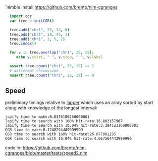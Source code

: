 `nimble install https://github.com/brentp/nim-cgranges

```Nim
  import cgr
  var tree = initCGR()

  tree.add("chr1", 22, 33, 0)
  tree.add("chr1", 28, 45, 1)
  tree.add("chr1", 2, 5, 2)
  tree.index()

  for v in tree.overlap("chr1", 25, 29):
     echo v.start, " ", v.stop, " ", v.label

  assert tree.count("chr1", 25, 29) == 2
  # different chromosome
  assert tree.count("chr2", 25, 29) == 0
```


## Speed

preliminary timings relative to [lapper](https://github.com/brentp/nim-lapper) which uses an array
sorted by start along with knowledge of the longest interval:

```
lapify time to make:0.8376100260000001
lapify time to search with 100% hit-rate:16.802157967
lapify time to search with 10.04% hit-rate:3.384523169000001
CGR time to make:0.1248294489999999
CGR time to search with 100% hit-rate:26.677901295
CGR time to search with 10.04% hit-rate:4.667564442999996
```

code in: https://github.com/brentp/nim-cgranges/blob/master/tests/speed2.nim

